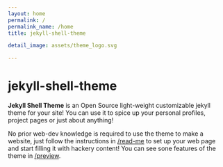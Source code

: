 ```yaml
---
layout: home
permalink: /
permalink_name: /home
title: jekyll-shell-theme

detail_image: assets/theme_logo.svg

---
```


# jekyll-shell-theme

**Jekyll Shell Theme** is an Open Source light-weight customizable jekyll theme for your site! You can use it to spice up your personal profiles, project pages or just about anything!

No prior web-dev knowledge is required to use the theme to make a website, just follow the instructions in [/read-me](/read-me) to set up your web page and start filling it with hackery content! You can see sone features of the theme in [/preview](/preview).
